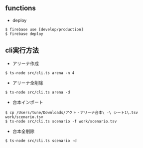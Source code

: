 ## functions
* deploy

```
$ firebase use [develop/production]
$ firebase deploy
```

## cli実行方法

* アリーナ作成

```
$ ts-node src/cli.ts arena -n 4
```

* アリーナ全削除

```
$ ts-node src/cli.ts arena -d
```

* 台本インポート

```
$ cp /Users/tune/Downloads/アクト・アリーナ台本\ -\ シート1\.tsv  work/scenario.tsv
$ ts-node src/cli.ts scenario -f work/scenario.tsv
```

* 台本全削除

```
$ ts-node src/cli.ts scenario -d
```